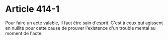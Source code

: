 # Article 414-1

Pour faire un acte valable, il faut être sain d'esprit. C'est à ceux qui agissent en nullité pour cette cause de prouver l'existence d'un trouble mental au moment de l'acte.
